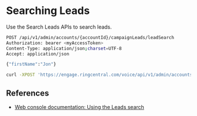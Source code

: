 # Searching Leads

Use the Search Leads APIs to search leads.

```bash tab="HTTP"
POST /api/v1/admin/accounts/{accountId}/campaignLeads/leadSearch
Authorization: bearer <myAccessToken>
Content-Type: application/json;charset=UTF-8
Accept: application/json

{"firstName":"Jon"}
```

```bash tab="cURLs"
curl -XPOST 'https://engage.ringcentral.com/voice/api/v1/admin/accounts/{accountId}/campaignLeads/leadSearch' -H 'Authorization: Bearer {myAccessToken}' -d '{"firstName":"John"}' -H 'Content-Type: application/json'
```

## References

* [Web console documentation: Using the Leads search](https://docs.ringcentral.com/engage/article/voice-admin-use-lead-search)
